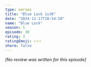 ```yaml
---
type: series
title: "Blue Lock 1x30"
date: "2024-11-17T20:54:50"
name: "Blue Lock"
season: 1
episode: 30
rating: 3
ratingEmoji: ⭐️⭐️⭐️
share: false
---
```


*[No review was written for this episode]*

